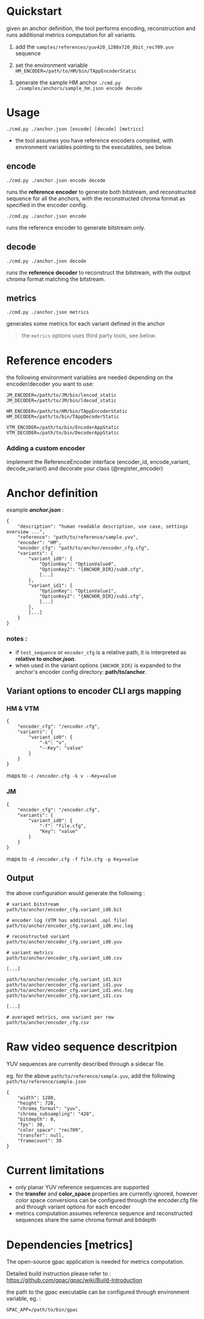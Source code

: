 
# Quickstart

given an anchor definition, the tool performs encoding, reconstruction and runs additional metrics computation for all variants.


1. add the `samples/references/yuv420_1280x720_8bit_rec709.yuv` sequence

2. set the environment variable `HM_ENCODER=/path/to/HM/bin/TAppEncoderStatic`

3. generate the sample HM anchor `./cmd.py ./samples/anchors/sample_hm.json encode decode`


# Usage

```
./cmd.py ./anchor.json [encode] [decode] [metrics]
```

- the tool assumes you have reference encoders compiled, with environment variables pointing to the executables, see below.


## encode

```
./cmd.py ./anchor.json encode decode
```

runs the **reference encoder** to generate both bitstream, and reconstructed sequence for all the anchors, with the reconstructed chroma format as specified in the encoder config.

```
./cmd.py ./anchor.json encode
```

runs the reference encoder to generate bitstream only.


## decode

```
./cmd.py ./anchor.json decode
```

runs the **reference decoder** to reconstruct the bitstream, with the output chroma format matching the bitstream.


## metrics 

```
./cmd.py ./anchor.json metrics
```

generates some metrics for each variant defined in the anchor

> the `metrics` options uses third party tools, see below.



# Reference encoders 

the following environment variables are needed depending on the encoder/decoder you want to use:
```
JM_ENCODER=/path/to/JM/bin/lencod_static
JM_DECODER=/path/to/JM/bin/ldecod_static

HM_ENCODER=/path/to/HM/bin/TAppEncoderStatic
HM_DECODER=/path/to/bin/TAppDecoderStatic

VTM_ENCODER=/path/to/bin/EncoderAppStatic
VTM_DECODER=/path/to/bin/DecoderAppStatic
```

### Adding a custom encoder

implement the ReferenceEncoder interface (encoder_id, encode_variant, decode_variant) and decorate your class (@register_encoder)




# Anchor definition

example ***anchor.json*** :
```
{
    "description": "human readable description, use case, settings overview ...",
    "reference": "path/to/reference/sample.yuv",
    "encoder": "HM",
    "encoder_cfg": "path/to/anchor/encoder_cfg.cfg",
    "variants": {
        "variant_id0": {
            "OptionKey": "OptionValue0",
            "OptionKey2": "{ANCHOR_DIR}/sub0.cfg",
            [...]
        },
        "variant_id1": {
            "OptionKey": "OptionValue1",
            "OptionKey2": "{ANCHOR_DIR}/sub1.cfg",
            [...]
        },
        [...]
    }
}
```

### notes :
- if `test_sequence` or `encoder_cfg` is a relative path, it is interpreted as **relative to *anchor.json***.
- when used in the variant options `{ANCHOR_DIR}` is expanded to the anchor's encoder config directory: **path/to/anchor**.

## Variant options to encoder CLI args mapping

### **HM** & **VTM**
```
{
    "encoder_cfg": "/encoder.cfg",
    "variants": {
        "variant_id0": {
            "-k": "v",
            "--Key": "value"
        }
    }
}
```
maps to `-c /encoder.cfg -k v --Key=value`

### **JM**
```
{
    "encoder_cfg": "/encoder.cfg",
    "variants": {
        "variant_id0": {
            "-f": "file.cfg",
            "Key": "value"
        }
    }
}
```
maps to `-d /encoder.cfg -f file.cfg -p Key=value`




## **Output**

the above configuration would generate the following :
```
# variant bitstream
path/to/anchor/encoder_cfg.variant_id0.bit

# encoder log (VTM has additional .opl file)
path/to/anchor/encoder_cfg.variant_id0.enc.log

# reconstructed variant
path/to/anchor/encoder_cfg.variant_id0.yuv

# variant metrics
path/to/anchor/encoder_cfg.variant_id0.csv

[...]

path/to/anchor/encoder_cfg.variant_id1.bit
path/to/anchor/encoder_cfg.variant_id1.yuv
path/to/anchor/encoder_cfg.variant_id1.enc.log
path/to/anchor/encoder_cfg.variant_id1.csv

[...]

# averaged metrics, one variant per row
path/to/anchor/encoder_cfg.csv
```


# Raw video sequence descritpion

YUV sequences are currently described through a sidecar file.

eg. for the above `path/to/reference/sample.yuv`, add the following `path/to/reference/sample.json`

```
{
    "width": 1280,
    "height": 720,
    "chroma_format": "yuv",
    "chroma_subsampling": "420",
    "bitdepth": 8,
    "fps": 30,
    "color_space": "rec709",
    "transfer": null,
    "framecount": 30
}
```

# Current limitations
- only planar YUV reference sequences are supported
- the **transfer** and **color_space** properties are currently ignored, however color space conversions can be configured through the encoder.cfg file and through variant options for each encoder
- metrics computation assumes reference sequence and reconstructed sequences share the same chroma format and bitdepth


# Dependencies [metrics]

The open-source gpac application is needed for metrics computation.

Detailed build instruction please refer to : https://github.com/gpac/gpac/wiki/Build-Introduction

the path to the gpac executable can be configured through environment variable, eg. :
```
GPAC_APP=/path/to/bin/gpac
```


